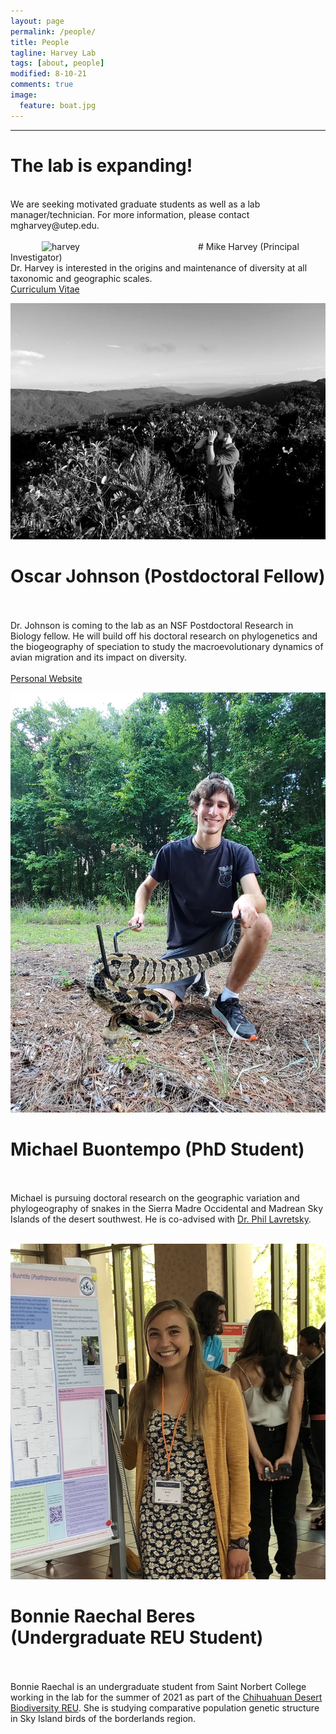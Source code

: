 ```yaml
---
layout: page
permalink: /people/
title: People
tagline: Harvey Lab
tags: [about, people]
modified: 8-10-21
comments: true
image:
  feature: boat.jpg
---
```


***

# The lab is expanding!
<br>
We are seeking motivated graduate students as well as a lab manager/technician. For more information, please contact mgharvey@utep.edu.
<br><br>

<img align="left" src="/images/harvey.jpg" alt="harvey" width="200" hspace="50"/>
# Mike Harvey (Principal Investigator)
<br>
Dr. Harvey is interested in the origins and maintenance of diversity at all taxonomic and geographic scales.
<br>
<a href="http://mgharvey.github.io/docs/Harvey_CV.pdf" target="_blank">Curriculum Vitae</a>

![Johnson](/images/johnson.jpg)
# Oscar Johnson (Postdoctoral Fellow)
<br><br>
Dr. Johnson is coming to the lab as an NSF Postdoctoral Research in Biology fellow. He will build off his doctoral research on phylogenetics and the biogeography of speciation to study the macroevolutionary dynamics of avian migration and its impact on diversity.
<br><br>
<a href="https://www.oscarjohnson.net/" target="_blank">Personal Website</a>

![Buontempo](/images/buontempo.jpeg)
# Michael Buontempo (PhD Student)
<br><br>
Michael is pursuing doctoral research on the geographic variation and phylogeography of snakes in the Sierra Madre Occidental and Madrean Sky Islands of the desert southwest. He is co-advised with <a href="https://www.utep.edu/science/lavretskylab/" target="_blank">Dr. Phil Lavretsky</a>.
<br><br>

![Beres](/images/beres.jpg)
# Bonnie Raechal Beres (Undergraduate REU Student)
<br><br>
Bonnie Raechal is an undergraduate student from Saint Norbert College working in the lab for the summer of 2021 as part of the <a href="https://www.utep.edu/couri/programs/cdb-reu/" target="_blank">Chihuahuan Desert Biodiversity REU</a>. She is studying comparative population genetic structure in Sky Island birds of the borderlands region.
<br><br>
